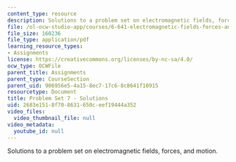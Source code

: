 ```yaml
---
content_type: resource
description: Solutions to a problem set on electromagnetic fields, forces, and motion.
file: /ol-ocw-studio-app/courses/6-641-electromagnetic-fields-forces-and-motion-spring-2005/2683e1518f708631650ceef19444a352_05_ps07_sol.pdf
file_size: 160236
file_type: application/pdf
learning_resource_types:
- Assignments
license: https://creativecommons.org/licenses/by-nc-sa/4.0/
ocw_type: OCWFile
parent_title: Assignments
parent_type: CourseSection
parent_uid: 906956e5-4a15-8ec7-17c6-8c8641f10915
resourcetype: Document
title: Problem Set 7 - Solutions
uid: 2683e151-8f70-8631-650c-eef19444a352
video_files:
  video_thumbnail_file: null
video_metadata:
  youtube_id: null
---
```

Solutions to a problem set on electromagnetic fields, forces, and motion.